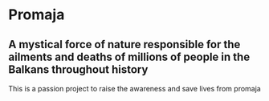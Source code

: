 # Promaja
## A mystical force of nature responsible for the ailments and deaths of millions of people in the Balkans throughout history

This is a passion project to raise the awareness and save lives from promaja